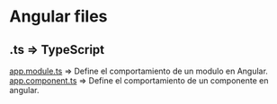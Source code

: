 # Angular files

## .ts => TypeScript

[app.module.ts](./src/app/app.module.ts) => Define el comportamiento de un modulo en Angular.
[app.component.ts](./src/app/app.component.ts) => Define el comportamiento de un componente en angular.
